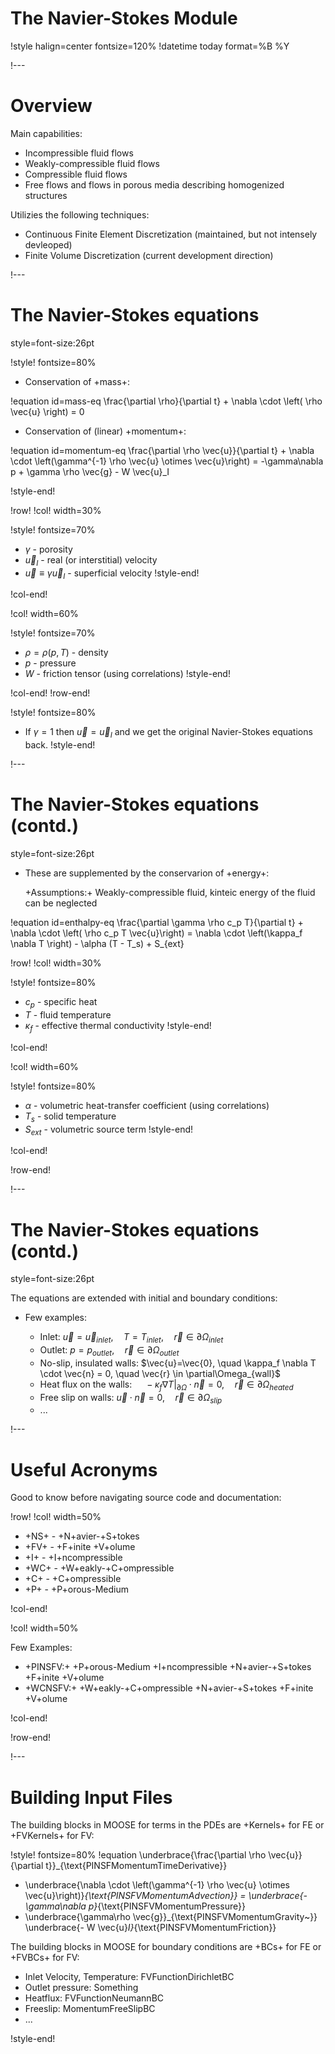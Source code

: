# The Navier-Stokes Module

!style halign=center fontsize=120%
!datetime today format=%B %Y

!---

# Overview

Main capabilities:

- Incompressible fluid flows
- Weakly-compressible fluid flows
- Compressible fluid flows
- Free flows and flows in porous media describing homogenized structures

Utilizies the following techniques:

- Continuous Finite Element Discretization (maintained, but not intensely devleoped)
- Finite Volume Discretization (current development direction)

!---

# The Navier-Stokes equations
  style=font-size:26pt

!style! fontsize=80%

- Conservation of +mass+:

!equation id=mass-eq
\frac{\partial \rho}{\partial t} + \nabla \cdot \left( \rho \vec{u} \right)  = 0

- Conservation of (linear) +momentum+:

!equation id=momentum-eq
\frac{\partial \rho  \vec{u}}{\partial t} + \nabla \cdot \left(\gamma^{-1}  \rho \vec{u} \otimes \vec{u}\right) = -\gamma\nabla p + \gamma  \rho \vec{g} -  W  \vec{u}_I

!style-end!

!row!
!col! width=30%

!style! fontsize=70%
- $\gamma$ - porosity
- $\vec{u}_I$ - real (or interstitial) velocity
- $\vec{u} \equiv \gamma \vec{u}_I$ - superficial velocity
!style-end!

!col-end!

!col! width=60%

!style! fontsize=70%
- $\rho = \rho(p,T)$ - density
- $p$ - pressure
- $W$ - friction tensor (using correlations)
!style-end!

!col-end!
!row-end!

!style! fontsize=80%
- If $\gamma=1$ then $\vec{u}=\vec{u}_I$ and we get the original Navier-Stokes equations back.
!style-end!


!---

# The Navier-Stokes equations (contd.)
  style=font-size:26pt

- These are supplemented by the conservarion of +energy+:

  +Assumptions:+ Weakly-compressible fluid, kinteic energy of the fluid can be neglected

!equation id=enthalpy-eq
\frac{\partial \gamma \rho c_p T}{\partial t} + \nabla \cdot \left(  \rho c_p T \vec{u}\right)
= \nabla \cdot \left(\kappa_f \nabla T \right) - \alpha (T - T_s) + S_{ext}

!row!
!col! width=30%

!style! fontsize=80%
- $c_p$ - specific heat
- $T$ - fluid temperature
- $\kappa_f$ - effective thermal conductivity
!style-end!

!col-end!

!col! width=60%

!style! fontsize=80%
- $\alpha$ - volumetric heat-transfer coefficient (using correlations)
- $T_s$ - solid temperature
- $S_{ext}$ - volumetric source term
!style-end!

!col-end!

!row-end!

!---

# The Navier-Stokes equations (contd.)
  style=font-size:26pt

The equations are extended with initial and boundary conditions:

- Few examples:

  - Inlet: $\vec{u}=\vec{u}_{inlet}, \quad T=T_{inlet}, \quad \vec{r} \in \partial\Omega_{inlet}$
  - Outlet: $p = p_{outlet}, \quad \vec{r} \in \partial\Omega_{outlet}$
  - No-slip, insulated walls: $\vec{u}=\vec{0}, \quad \kappa_f \nabla T \cdot \vec{n} = 0,  \quad \vec{r} \in \partial\Omega_{wall}$
  - Heat flux on the walls: $\quad -\kappa_f \nabla T \big|_{\partial \Omega} \cdot \vec{n} = 0,  \quad \vec{r} \in \partial\Omega_{heated}$
  - Free slip on walls: $\vec{u} \cdot \vec{n} = 0, \quad \vec{r} \in \partial\Omega_{slip}$
  - ...

!---

# Useful Acronyms

Good to know before navigating source code and documentation:

!row!
!col! width=50%

- +NS+ - +N+avier-+S+tokes
- +FV+ - +F+inite +V+olume
- +I+ - +I+ncompressible
- +WC+ - +W+eakly-+C+ompressible
- +C+ - +C+ompressible
- +P+ - +P+orous-Medium

!col-end!

!col! width=50%

Few Examples:

- +PINSFV:+ +P+orous-Medium +I+ncompressible +N+avier-+S+tokes +F+inite +V+olume
- +WCNSFV:+ +W+eakly-+C+ompressible +N+avier-+S+tokes +F+inite +V+olume

!col-end!

!row-end!

!---

# Building Input Files

The building blocks in MOOSE for terms in the PDEs are +Kernels+ for FE or +FVKernels+ for FV:

!style! fontsize=80%
!equation
\underbrace{\frac{\partial \rho  \vec{u}}{\partial t}}_{\text{PINSFMomentumTimeDerivative}}
+ \underbrace{\nabla \cdot \left(\gamma^{-1}  \rho \vec{u} \otimes \vec{u}\right)}_{\text{PINSFVMomentumAdvection}} =
\underbrace{-\gamma\nabla p}_{\text{PINSFVMomentumPressure}}
+ \underbrace{\gamma\rho \vec{g}}_{\text{PINSFVMomentumGravity~}}
\underbrace{-  W  \vec{u}_I}_{\text{PINSFVMomentumFriction}}

The building blocks in MOOSE for boundary conditions are +BCs+ for FE or +FVBCs+ for FV:

- Inlet Velocity, Temperature: $\text{FVFunctionDirichletBC}$
- Outlet pressure: $\text{Something}$
- Heatflux: $\text{FVFunctionNeumannBC}$
- Freeslip: $\text{MomentumFreeSlipBC}$
- ...


!style-end!


